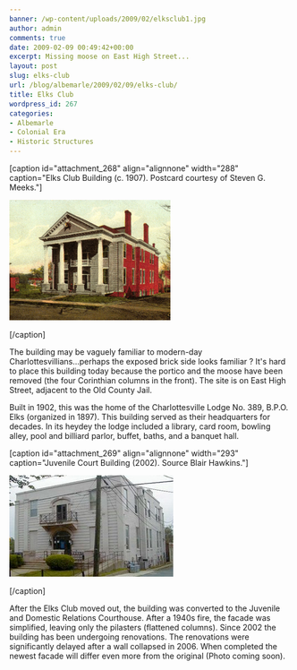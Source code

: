 ```yaml
---
banner: /wp-content/uploads/2009/02/elksclub1.jpg
author: admin
comments: true
date: 2009-02-09 00:49:42+00:00
excerpt: Missing moose on East High Street...
layout: post
slug: elks-club
url: /blog/albemarle/2009/02/09/elks-club/
title: Elks Club
wordpress_id: 267
categories:
- Albemarle
- Colonial Era
- Historic Structures
---
```


[caption id="attachment_268" align="alignnone" width="288" caption="Elks Club Building (c. 1907). Postcard courtesy of Steven G. Meeks."]

![](/wp-content/uploads/2009/02/elksclub1.jpg)

[/caption]

The building may be vaguely familiar to modern-day Charlottesvillians...perhaps the exposed brick side looks familiar ? It's hard to place this building today because the portico and the moose have been removed (the four Corinthian columns in the front). The site is on East High Street, adjacent to the Old County Jail.

Built in 1902, this was the home of the Charlottesville Lodge No. 389, B.P.O. Elks (organized in 1897). This building served as their headquarters for decades. In its heydey the lodge included a library, card room, bowling alley, pool and billiard parlor, buffet, baths, and a banquet hall.

[caption id="attachment_269" align="alignnone" width="293" caption="Juvenile Court Building (2002). Source Blair Hawkins."]

![Photo from Blair Hawkins Blog (2002)](/wp-content/uploads/2009/02/elksclub2.jpg)

[/caption]

After the Elks Club moved out, the building was converted to the Juvenile and Domestic Relations Courthouse. After a 1940s fire, the facade was simplified, leaving only the pilasters (flattened columns). Since 2002 the building has been undergoing renovations. The renovations were significantly delayed after a wall collapsed in 2006. When completed the newest facade will differ even more from the original (Photo coming soon).
